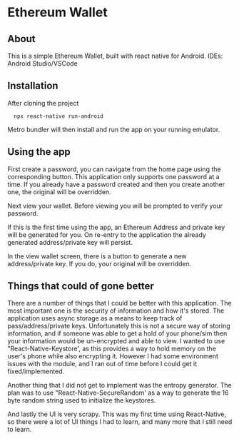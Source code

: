 # Ethereum Wallet

## About

This is a simple Ethereum Wallet, built with react native for Android. IDEs: Android Studio/VSCode

## Installation

After cloning the project
```
  npx react-native run-android
```
Metro bundler will then install and run the app on your running emulator.

## Using the app

First create a password, you can navigate from the home page using the corresponding button. This application only supports one password at a time. If you already have a password created and then you create another one, the original will be overridden.

Next view your wallet. Before viewing you will be prompted to verify your password. 

If this is the first time using the app, an Ethereum Address and private key will be generated for you. On re-entry to the application the already generated address/private key will persist. 

In the view wallet screen, there is a button to generate a new address/private key. If you do, your original will be overridden.

## Things that could of gone better

There are a number of things that I could be better with this application. The most important one is the security of information and how it's stored. The application uses async storage as a means to keep track of pass/address/private keys. Unfortunately this is not a secure way of storing information, and if someone was able to get a hold of your phone/sim then your information would be un-encrypted and able to view. I wanted to use "React-Native-Keystore', as this provides a way to hold memory on the user's phone while also encrypting it. However I had some environment issues with the module, and I ran out of time before I could get it fixed/implemented. 

Another thing that I did not get to implement was the entropy generator. The plan was to use "React-Native-SecureRandom' as a way to generate the 16 byte random string used to initialize the keystores. 

And lastly the UI is very scrapy. This was my first time using React-Native, so there were a lot of UI things I had to learn, and many more that I still need to learn.


